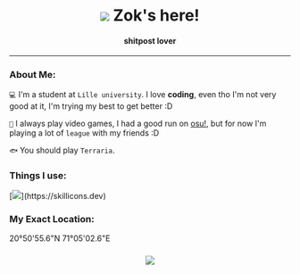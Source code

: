 <h1 align="center"><img src="https://cdn.discordapp.com/emojis/1128560922139574312.gif?size=96"> Zok's here!</h1>

<h4 align='center'>
 shitpost lover
</h4>

---------------------------------------

### About Me:

`💻` I'm a student at `Lille university`. I love <b>coding</b>, even tho I'm not very good at it, I'm trying my best to get better :D

`👾` I always play video games, I had a good run on [osu!](https://osu.ppy.sh/users/13080423), but for now I'm playing a lot of `league` with my friends :D 

`🐟` You should play `Terraria`.

### Things I use:

[![](https://skillicons.dev/icons?i=ps,ae,pr,py,unity,)](https://skillicons.dev)

### My Exact Location:

20°50'55.6"N 71°05'02.6"E


<h3 align="center"><img src="https://media1.tenor.com/m/I5K4et0MpQ4AAAAd/jhin-khada-jhin.gif"></img></h3>
